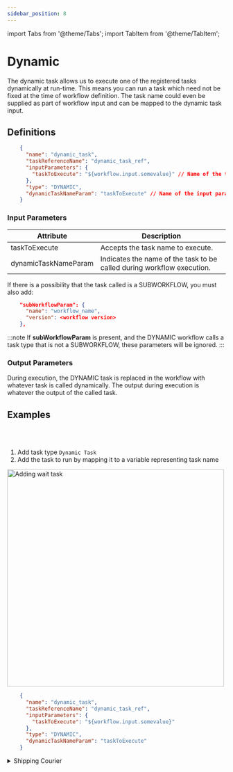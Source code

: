 ```yaml
---
sidebar_position: 8
---
```


import Tabs from '@theme/Tabs';
import TabItem from '@theme/TabItem';

# Dynamic 

The dynamic task allows us to execute one of the registered tasks dynamically at run-time. This means you can run a task 
which need not be fixed at the time of workflow definition. The task name could even be supplied as part of workflow input and 
can be mapped to the dynamic task input.

## Definitions

```json
    {
      "name": "dynamic_task",
      "taskReferenceName": "dynamic_task_ref",
      "inputParameters": {
        "taskToExecute": "${workflow.input.somevalue}" // Name of the task to execute
      },
      "type": "DYNAMIC",
      "dynamicTaskNameParam": "taskToExecute" // Name of the input parameter holding the task name to execute
    }
```

### Input Parameters

| Attribute            | Description                                                            |
| -------------------- | ---------------------------------------------------------------------- |
| taskToExecute        | Accepts the task name to execute.                                      |
| dynamicTaskNameParam | Indicates the name of the task to be called during workflow execution. |

If there is a possibility that the task called is a SUBWORKFLOW, you must also add:

```json
    "subWorkflowParam": {
      "name": "workflow_name",
      "version": <workflow version>
    },
```

:::note
If **subWorkflowParam** is present, and the DYNAMIC workflow calls a task type that is not a SUBWORKFLOW, these parameters will be ignored.
:::

### Output Parameters

During execution, the DYNAMIC task is replaced in the workflow with whatever task is called dynamically. The output during execution is whatever the output of the called task.

## Examples


<Tabs>
<TabItem value="UI" label="UI" className="paddedContent">

<div className="row">
<div className="col col--4">

<br/>
<br/>

1. Add task type `Dynamic Task`
2. Add the task to run by mapping it to a variable representing task name

</div>
<div className="col">
<div className="embed-loom-video">

<p><img src="/content/img/ui-guide-dynamic-task.png" alt="Adding wait task" width="500" height="auto"/></p>

</div>
</div>
</div>



</TabItem>
 <TabItem value="JSON" label="JSON Example">

```json
    {
      "name": "dynamic_task",
      "taskReferenceName": "dynamic_task_ref",
      "inputParameters": {
        "taskToExecute": "${workflow.input.somevalue}"
      },
      "type": "DYNAMIC",
      "dynamicTaskNameParam": "taskToExecute"
    }
```

</TabItem>
</Tabs>


<details><summary>Shipping Courier</summary>
<p>
Suppose in a workflow, we have to decide to ship the courier, but the decision is to be made during execution. The workflow looks like this:

```json
{
  "name": "Shipping_Flow",
  "description": "Ships smartly on the basis of Shipping info",
  "tasks": [
    {
      "name": "shipping_info",
      "taskReferenceName": "shipping_info",
      "inputParameters": {
      },
      "type": "SIMPLE"
    },
    {
      "name": "shipping_task",
      "taskReferenceName": "shipping_task",
      "inputParameters": {
        "taskToExecute": "${shipping_info.output.shipping_service}"
      },
      "type": "DYNAMIC",
      "dynamicTaskNameParam": "taskToExecute"
    }
  ]
}
```

The **shipping_info** task generates an output that is used to determine which task is run in the **shipping_task** DYNAMIC task. The line **"taskToExecute": "${shipping_info.output.shipping_service}"** reads the **shipping_service** output from **shipping_info**. In this example, there are two possible outputs, **ship_via_fedex** or **ship_via_ups**.

Here is the workflow with the DYNAMIC task:

<p align="center"><img src="/content/img/dynamic-task-example.png" alt="Dynamic Task Example" width="50%" height="auto"></img></p>

Now, assume a workflow execution where **shipping_info** outputs:

```json
{
 "shipping_service": "ship_via_fedex"
}
```

The DYNAMIC task **shipping_task** has been replaced with **ship_via_fedex**:


<p align="center"><img src="/content/img/ship-via-fedex.jpg" alt="Ship Via Fedex" width="50%" height="auto"></img></p>

If the output is:

```json
{
  "shipping_service": "ship_via_ups"
}
```
The DYNAMIC task **shipping_task** has been replaced with **ship_via_ups**:

<p align="center"><img src="/content/img/ship-via-ups.jpg" alt="Ship Via UPS" width="50%" height="auto"></img></p>
</p>
</details>